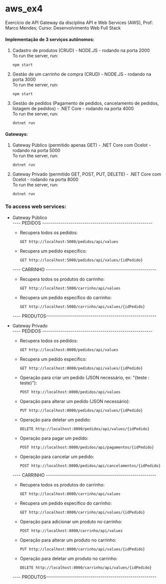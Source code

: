 # aws_ex4
Exercício de API Gateway da disciplina API e Web Services (AWS), Prof: Marco Mendes; Curso: Desenvolvimento Web Full Stack

#### Implementação de 3 serviços autônomos:  
1. Cadastro de produtos (CRUD) - NODE.JS - rodando na porta 2000  
To run the server, run:
    ```
    npm start
    ```
2. Gestão de um carrinho de compra (CRUD) - NODE.JS - rodando na porta 3000  
To run the server, run:
    ```
    npm start
    ```
3. Gestão de pedidos (Pagamento de pedidos, cancelamento de pedidos, listagem de pedidos) - .NET Core - rodando na porta 4000  
    To run the server, run:
    ```
    dotnet run
    ```

#### Gateways:
1. Gateway Público (permitido apenas GET) - .NET Core com Ocelot - rodando na porta 5000  
    To run the server, run:
    ```
    dotnet run
    ```
2. Gateway Privado (permitido GET, POST, PUT, DELETE) - .NET Core com Ocelot - rodando na porta 8000  
    To run the server, run:
    ```
    dotnet run
    ```

### To access web services:  

* Gateway Público  
  ---- PEDIDOS -------------------------------------------------------
  * Recupera todos os pedidos:
    ```
    GET http://localhost:5000/pedidos/api/values
    ```
  * Recupera um pedido específico:
    ```
    GET http://localhost:5000/pedidos/api/values/{idPedido}
    ```
  ---- CARRINHO -------------------------------------------------------    
  * Recupera todos os produtos do carrinho:
    ```
    GET http://localhost:5000/carrinho/api/values
    ```
  * Recupera um pedido específico do carrinho:
    ```
    GET http://localhost:5000/carrinho/api/values/{idPedido}
    ```
   ---- PRODUTOS------------------------------------------------------- 
    
* Gateway Privado  
  ---- PEDIDOS -------------------------------------------------------
  * Recupera todos os pedidos:
    ```
    GET http://localhost:8000/pedidos/api/values
    ```
  * Recupera um pedido específico:
    ```
    GET http://localhost:8000/pedidos/api/values/{idPedido}
    ```
  * Operação para criar um pedido (JSON necessário, ex: "{teste : teste}"):
    ```
    POST http://localhost:8000/pedidos/api/values
    ```
  * Operação para alterar um pedido (JSON necessário):
    ```
    PUT http://localhost:8000/pedidos/api/values/{idPedido}
    ```
  * Operação para deletar um pedido:
    ```
    DELETE http://localhost:8000/pedidos/api/values/{idPedido}
    ```
  * Operação para pagar um pedido:
    ```
    POST http://localhost:8000/pedidos/api/pagamentos/{idPedido}
    ```    
   * Operação para cancelar um pedido:
        ```
        POST http://localhost:8000/pedidos/api/cancelamentos/{idPedido}
        ```   
   ---- CARRINHO -------------------------------------------------------    
  * Recupera todos os produtos do carrinho:
    ```
    GET http://localhost:8000/carrinho/api/values
    ```
  * Recupera um pedido específico do carrinho:
    ```
    GET http://localhost:8000/carrinho/api/values/{idPedido}
    ```
  * Operação para adicionar um produto no carrinho:
    ```
    POST http://localhost:8000/carrinho/api/values
    ```
  * Operação para alterar um produto no carrinho:
    ```
    PUT http://localhost:8000/carrinho/api/values/{idPedido}
    ```
  * Operação para deletar um produto no carrinho:
    ```
    DELETE http://localhost:8000/carrinho/api/values/{idPedido}
    ```
   ---- PRODUTOS------------------------------------------------------- 
    
